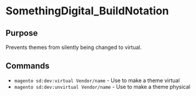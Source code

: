 # SomethingDigital_BuildNotation

## Purpose

Prevents themes from silently being changed to virtual.

## Commands

 * `magento sd:dev:virtual Vendor/name` - Use to make a theme virtual
 * `magento sd:dev:unvirtual Vendor/name` - Use to make a theme physical

